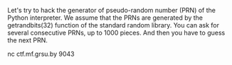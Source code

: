 Let's try to hack the generator of pseudo-random number (PRN) of the Python interpreter.
We assume that the PRNs are generated by the getrandbits(32) function of the standard random library.
You can ask for several consecutive PRNs, up to 1000 pieces.
And then you have to guess the next PRN.

nc ctf.mf.grsu.by 9043


